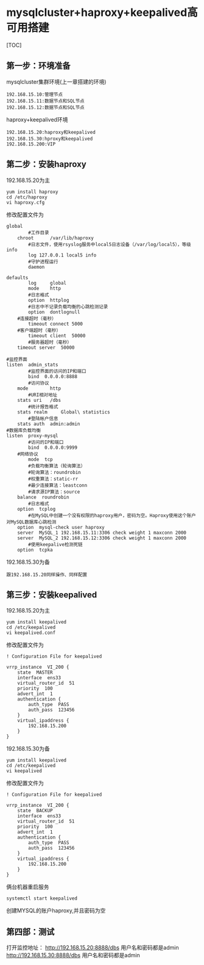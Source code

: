 # mysqlcluster+haproxy+keepalived高可用搭建

[TOC]



## 第一步：环境准备
mysqlcluster集群环境(上一章搭建的环境)
```
192.168.15.10:管理节点
192.168.15.11:数据节点和SQL节点
192.168.15.12:数据节点和SQL节点
```
haproxy+keepalived环境
```
192.168.15.20:haproxy和keepalived
192.168.15.30:hproxy和keepalived
192.168.15.200:VIP
```

## 第二步：安装haproxy
192.168.15.20为主
```
yum install haproxy
cd /etc/haproxy
vi haproxy.cfg
```
修改配置文件为
```
global
        #工作目录
	chroot      /var/lib/haproxy
        #日志文件，使用rsyslog服务中local5日志设备（/var/log/local5），等级info
        log 127.0.0.1 local5 info
        #守护进程运行
        daemon

defaults
        log     global
        mode    http
        #日志格式
        option  httplog
        #日志中不记录负载均衡的心跳检测记录
        option  dontlognull
    #连接超时（毫秒）
        timeout connect 5000
    #客户端超时（毫秒）
        timeout client  50000
        #服务器超时（毫秒）
    timeout server  50000

#监控界面
listen  admin_stats
        #监控界面的访问的IP和端口
        bind  0.0.0.0:8888
        #访问协议
    mode        http
        #URI相对地址
    stats uri   /dbs
        #统计报告格式
    stats realm     Global\ statistics
        #登陆帐户信息
    stats auth  admin:admin
#数据库负载均衡
listen  proxy-mysql
        #访问的IP和端口
        bind  0.0.0.0:9999 
    #网络协议
        mode  tcp
        #负载均衡算法（轮询算法）
        #轮询算法：roundrobin
        #权重算法：static-rr
        #最少连接算法：leastconn
        #请求源IP算法：source
    balance  roundrobin
        #日志格式
    option  tcplog
        #在MySQL中创建一个没有权限的haproxy用户，密码为空。Haproxy使用这个账户对MySQL数据库心跳检测
    option  mysql-check user haproxy
    server  MySQL_1 192.168.15.11:3306 check weight 1 maxconn 2000
    server  MySQL_2 192.168.15.12:3306 check weight 1 maxconn 2000
        #使用keepalive检测死链
    option  tcpka  
```

192.168.15.30为备
```
跟192.168.15.20同样操作、同样配置
```

## 第三步：安装keepalived
192.168.15.20为主
```
yum install keepalived
cd /etc/keepalived
vi keepalived.conf
```
修改配置文件为
```
! Configuration File for keepalived

vrrp_instance  VI_200 {
    state  MASTER
    interface  ens33
    virtual_router_id  51
    priority  100
    advert_int  1
    authentication {
        auth_type  PASS
        auth_pass  123456
    }
    virtual_ipaddress {
        192.168.15.200
    }
}
```
192.168.15.30为备
```
yum install keepalived
cd /etc/keepalived
vi keepalived
```
修改配置文件为
```
! Configuration File for keepalived

vrrp_instance  VI_200 {
    state  BACKUP
    interface  ens33
    virtual_router_id  51
    priority  100
    advert_int  1
    authentication {
        auth_type  PASS
        auth_pass  123456
    }
    virtual_ipaddress {
        192.168.15.200
    }
}
```
俩台机器重启服务
```
systemctl start keepalived
```
创建MYSQL的账户haproxy,并且密码为空

## 第四部：测试
打开监控地址：
http://192.168.15.20:8888/dbs   用户名和密码都是admin
http://192.168.15.30:8888/dbs   用户名和密码都是admin